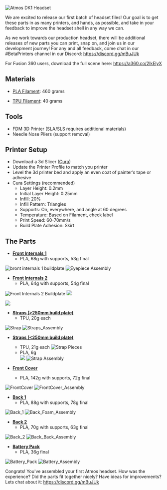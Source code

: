 ![Atmos DK1 Headset](https://lh3.googleusercontent.com/43BG5MUEyx7X-owoL4x_4E0_WkKS_zfmk8UUg_qK5pMBhJnRpMWrpGYay-QIOLux_W41EVIwOJo)

We are excited to release our first batch of headset files! Our goal is to get these parts in as many printers, and hands, as possible, and take in your feedback to improve the headset shell in any way we can.

As we work towards our production headset, there will be additional releases of new parts you can print, snap on, and join us in our development journey! 
For any and all feedback, come chat in our #BetaPrinters channel in our Discord: https://discord.gg/mBuJUk

For Fusion 360 users, download the full scene here: https://a360.co/2IkElyX

## Materials

- [PLA Filament](https://www.amazon.com/HATCHBOX-3D-Filament-Dimensional-Accuracy/dp/B00J0GMMP6/?th=1&psc=1): 460 grams

- [TPU Filament](https://www.amazon.com/NinjaTek-CHEETAH-Flexible-Filament-1-75MM/dp/B01J6KKT9G/): 40 grams


## Tools
- FDM 3D Printer (SLA/SLS requires additional materials)
- Needle Nose Pliers (support removal)

## Printer Setup

- Download a 3d Slicer ([Cura](https://ultimaker.com/en/products/ultimaker-cura-software?utm_source=cura&utm_medium=software&utm_campaign=sw-update))
- Update the Printer Profile to match you printer
- Level the 3d printer bed and apply an even coat of painter’s tape or adhesive
- Cura Settings (recommended)
  - Layer Height: 0.2mm
  - Initial Layer Height: 0.25mm
  - Infill: 20%
  - Infill Pattern: Triangles
  - Supports: On, everywhere, and angle at 60 degrees
  - Temperature: Based on Filament, check label
  - Print Speed: 60-70mm/s
  - Build Plate Adhesion: Skirt

## The Parts

- [**Front Internals 1**](https://github.com/atmosxr/atmos-cad/tree/master/Front_Internals_1)
  - PLA, 68g with supports, 53g final

![bront internals 1 buildplate](https://lh3.googleusercontent.com/zY8tWkmXOvHNCb9LZ8arov31gRxmtPkGfmMVptRgfzbejozMas6UqnZeHhSguALWV7Z6ok_W6XY)
![](https://lh3.googleusercontent.com/VrCWfXrNbtdqF6I5mEuiBugP82HZQwREIaESiNfEVnXrOZwyqUmh3fE6zC4RFpQbkuDIfNP3d5s "Eyepiece Assembly")

- [**Front Internals 2**](https://github.com/atmosxr/atmos-cad/tree/master/Front_Internals_2)
  - PLA, 64g with supports, 54g final

![](https://lh3.googleusercontent.com/LP5xGYyEAo-bthTDHuyKmHNj0INaOtTDWn_kIS0RymaTBsmcZ82dtmfkfGzX65-_4D96mPaCVNQ "Front Internals 2 Buildplate")
![](https://lh3.googleusercontent.com/0xrP6mluJkvQsQl6rsxD-ChbcBjtATUkMHjW_Grtl6D0MRo1Rx_y9mofzgxFojF5t4LUqafcC4s)

![](https://lh3.googleusercontent.com/6wicVMBEAnqODwlhhCknw6UQdv83xdO_pPiFaEBz5T98ZjTzQ5RlNs-REnpH8qJqyaoCgrUvffw)

- [**Straps (>250mm build plate)**](https://github.com/atmosxr/atmos-cad/tree/master/Straps_Full)
  - TPU, 20g each

![](https://lh3.googleusercontent.com/nK1uMrTk8aYANSvr6kSVQnJUjk0M-x63WVEzPeWumgTD0R8JXCID6Fi3J5xphKRtEp-DnRWLSxM "Strap")
![](https://lh3.googleusercontent.com/KoEa010QMkeBs816nCAsqLpbbUYrDMS1I3RpDZTlfXUeLmc_9Ihbbj4Lm1WzTgYG_cEohm0qnbo "Straps_Assembly")

- [**Straps (<250mm build plate)**](https://github.com/atmosxr/atmos-cad/tree/master/Straps_Pieces) 
  - TPU, 21g each
![](https://lh3.googleusercontent.com/6ml-XIyjfc9AmPiGExjeY0umfC9nzC6adY4PMJrsGLhJ3tdMIEoiDlS98sRwPog5L3F9_UYsTCg "Strap Pieces")
  - PLA, 6g          
![](https://lh3.googleusercontent.com/EcGF-uFuuUk2GVL47gS6uWu1a1vdPEpemtet7o8elRB8Cr3e_G2ku-Mclnz8JTVCtCRsXPyzKuM)
![](https://lh3.googleusercontent.com/h29SNPpdmJqJOPbU1534Q1Kgm7Fh2ZFn6kcLoQzxEYWFng7cQSJfJcocthqJrrGcrf8UTqNcok0 "Strap Assembly")

- [**Front Cover**](https://github.com/atmosxr/atmos-cad/tree/master/Front_Cover)
  - PLA, 142g with supports, 72g final

![](https://lh3.googleusercontent.com/S5l0a2l1asN2iw1S36M-8Hdx41qS5ZerEFxXQd99gdBbX567aUR9qok_LWfHX3F1uln1OLndUwY "FrontCover")
![](https://lh3.googleusercontent.com/XgpglyUPkGZkQ6Q9WR6Rk2bXDG4aEQ9pVupDm_iCcCWic6jvFXTG6VpL5AWPbORxwpF-0Xhx790 "FrontCover_Assembly")

- [**Back 1**](https://github.com/atmosxr/atmos-cad/tree/master/Back_1)
  - PLA, 88g with supports, 78g final

![](https://lh3.googleusercontent.com/eMlFrdefv9TH79Zby-0XwgaziW-WpQ9MfMWeC9mNieOiSIaQ9Rtoe73BAk0zekz3a3J9XqsJCfo "Back_1")
![](https://lh3.googleusercontent.com/Z22kBaIwpGJkRLK2Hc1CD78JEuORi-O0mhK6d7WyfLEDo0ghetP4XYlrKtUZBQOuJfluYK57V9E "Back_Foam_Assembly")

- [**Back 2**](https://github.com/atmosxr/atmos-cad/tree/master/Back_2)
  - PLA, 70g with supports, 63g final

![](https://lh3.googleusercontent.com/425Q4XpVsqGuFB08r1kPpiA0KRu2IbjfhF8KwYm-uXzI-wJu22OB1rmGujzZ3vJ0Zl9MCHPs7p4 "Back_2")
![](https://lh3.googleusercontent.com/BelBvihiKf3r6gY1f79Zfy39EB6As0iHzsj1pRQVvlNVB6B2Et0ZAzU0w_HlJpht9VmN3XB5r_8 "Back_Back_Assembly")

- [**Battery Pack**](https://github.com/atmosxr/atmos-cad/tree/master/Battery_Pack)
  - PLA, 36g final

![](https://lh3.googleusercontent.com/OqM5jQuczf6wRaBVkY0kguJdHHCJKp9mOaJviTm9-3ic1rIAChkhe-JOMwlhVNFjsGIbFT-RKTo "Battery_Pack")
![](https://lh3.googleusercontent.com/VogDwC11_gmmY-VTfN0o4ve7OV4z-b9mNwi4bA3QakYamn28UnuBk7KRnM_KyIuiZOxuRhfkXzE "Battery_Assembly")

Congrats! You've assembled your first Atmos headset. How was the experience? Did the parts fit together nicely? Have ideas for improvements? Lets chat about it:  https://discord.gg/mBuJUk

